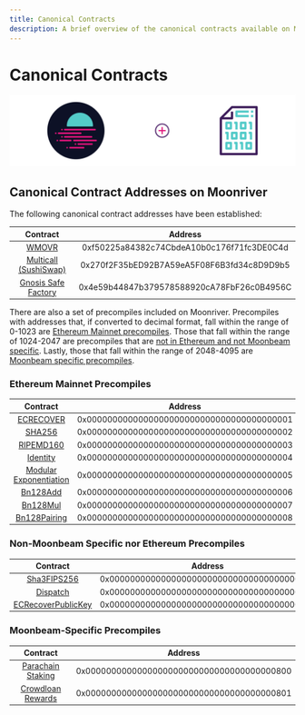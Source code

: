 ```yaml
---
title: Canonical Contracts
description: A brief overview of the canonical contracts available on Moonriver.
---
```


# Canonical Contracts

![Staking Moonbeam Banner](/images/canonical-contracts/canonical-contracts-banner.png)

## Canonical Contract Addresses on Moonriver

The following canonical contract addresses have been established:

|                                                                Contract                                                                |                   Address                  |
|:--------------------------------------------------------------------------------------------------------------------------------------:|:------------------------------------------:|
|         [WMOVR](https://blockscout.moonriver.moonbeam.network/address/0xf50225a84382c74CbdeA10b0c176f71fc3DE0C4d/transactions)         | 0xf50225a84382c74CbdeA10b0c176f71fc3DE0C4d |
| [Multicall (SushiSwap)](https://blockscout.moonriver.moonbeam.network/address/0x270f2F35bED92B7A59eA5F08F6B3fd34c8D9D9b5/transactions) | 0x270f2F35bED92B7A59eA5F08F6B3fd34c8D9D9b5 |
|  [Gnosis Safe Factory](https://blockscout.moonriver.moonbeam.network/address/0x4e59b44847b379578588920cA78FbF26c0B4956C/transactions)  | 0x4e59b44847b379578588920cA78FbF26c0B4956C |

There are also a set of precompiles included on Moonriver. Precompiles with addresses that, if converted to decimal format, fall within the range of 0-1023 are [Ethereum Mainnet precompiles](#ethereum-mainnet-precompiles). Those that fall within the range of 1024-2047 are precompiles that are [not in Ethereum and not Moonbeam specific](#non-moonbeam-specific-nor-ethereum-precomiles). Lastly, those that fall within the range of 2048-4095 are [Moonbeam specific precompiles](#moonbeam-specific-precompiles).

### Ethereum Mainnet Precompiles

|                                                                Contract                                                                |                   Address                  |
|:--------------------------------------------------------------------------------------------------------------------------------------:|:------------------------------------------:|
|                               [ECRECOVER](/builders/tools/precompiles/#verify-signatures-with-ecrecover/)                              | 0x0000000000000000000000000000000000000001 |
|                                       [SHA256](/builders/tools/precompiles/#hashing-with-sha256/)                                      | 0x0000000000000000000000000000000000000002 |
|                                   [RIPEMD160](/builders/tools/precompiles/#hashing-with-ripemd-160/)                                   | 0x0000000000000000000000000000000000000003 |
|                                     [Identity](/builders/tools/precompiles/#the-identity-function/)                                    | 0x0000000000000000000000000000000000000004 |
|                             [Modular Exponentiation](/builders/tools/precompiles/#modular-exponentiation/)                             | 0x0000000000000000000000000000000000000005 |
|               [Bn128Add](https://paritytech.github.io/frontier/rustdocs/pallet_evm_precompile_bn128/struct.Bn128Add.html)              | 0x0000000000000000000000000000000000000006 |
|               [Bn128Mul](https://paritytech.github.io/frontier/rustdocs/pallet_evm_precompile_bn128/struct.Bn128Mul.html)              | 0x0000000000000000000000000000000000000007 |
|           [Bn128Pairing](https://paritytech.github.io/frontier/rustdocs/pallet_evm_precompile_bn128/struct.Bn128Pairing.html)          | 0x0000000000000000000000000000000000000008 |

### Non-Moonbeam Specific nor Ethereum Precompiles

|                                                                Contract                                                                |                   Address                  |
|:--------------------------------------------------------------------------------------------------------------------------------------:|:------------------------------------------:|
|          [Sha3FIPS256](https://paritytech.github.io/frontier/rustdocs/pallet_evm_precompile_sha3fips/struct.Sha3FIPS256.html)          | 0x0000000000000000000000000000000000000400 |
|             [Dispatch](https://paritytech.github.io/frontier/rustdocs/pallet_evm_precompile_dispatch/struct.Dispatch.html)             | 0x0000000000000000000000000000000000000401 |
|    [ECRecoverPublicKey](https://paritytech.github.io/frontier/rustdocs/pallet_evm_precompile_simple/struct.ECRecoverPublicKey.html)    | 0x0000000000000000000000000000000000000402 |

### Moonbeam-Specific Precompiles

|                                                                Contract                                                                |                   Address                  |
|:--------------------------------------------------------------------------------------------------------------------------------------:|:------------------------------------------:|
|        [Parachain Staking](https://github.com/PureStake/moonbeam/blob/master/precompiles/parachain-staking/StakingInterface.sol)       | 0x0000000000000000000000000000000000000800 |
|       [Crowdloan Rewards](https://github.com/PureStake/moonbeam/blob/master/precompiles/crowdloan-rewards/CrowdloanInterface.sol)      | 0x0000000000000000000000000000000000000801 |
